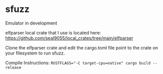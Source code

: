 # sfuzz

Emulator in development

elfparser local crate that I use is located here:
	https://github.com/seal9055/local_crates/tree/main/elfparser

Clone the elfparser crate and edit the cargo.toml file point to the crate on your filesystem to run sfuzz.

Compile Instructions:
`RUSTFLAGS="-C target-cpu=native" cargo build --release`
